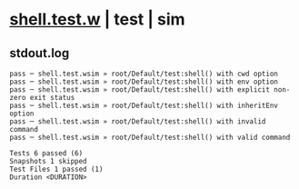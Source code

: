 # [shell.test.w](../../../../../../examples/tests/sdk_tests/util/shell.test.w) | test | sim

## stdout.log
```log
pass ─ shell.test.wsim » root/Default/test:shell() with cwd option                   
pass ─ shell.test.wsim » root/Default/test:shell() with env option                   
pass ─ shell.test.wsim » root/Default/test:shell() with explicit non-zero exit status
pass ─ shell.test.wsim » root/Default/test:shell() with inheritEnv option            
pass ─ shell.test.wsim » root/Default/test:shell() with invalid command              
pass ─ shell.test.wsim » root/Default/test:shell() with valid command                

Tests 6 passed (6)
Snapshots 1 skipped
Test Files 1 passed (1)
Duration <DURATION>
```

